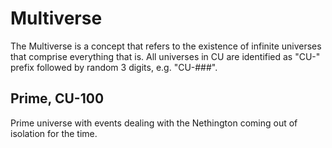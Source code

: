 # Multiverse

The Multiverse is a concept that refers to the existence of infinite universes that comprise everything that is.  All universes in CU are identified as "CU-" prefix followed by random 3 digits, e.g. "CU-###".

## Prime, CU-100

Prime universe with events dealing with the Nethington coming out of isolation for the time.
